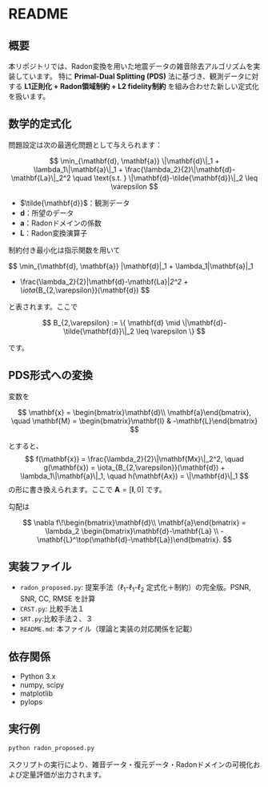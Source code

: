 ﻿# README

## 概要

本リポジトリでは、Radon変換を用いた地震データの雑音除去アルゴリズムを実装しています。
特に **Primal-Dual Splitting (PDS)** 法に基づき、観測データに対する **L1正則化 + Radon領域制約 + L2 fidelity制約** を組み合わせた新しい定式化を扱います。

## 数学的定式化

問題設定は次の最適化問題として与えられます：

$$
\min_{\mathbf{d}, \mathbf{a}} \|\mathbf{d}\|_1 + \lambda_1\|\mathbf{a}\|_1 + \frac{\lambda_2}{2}\|\mathbf{d}-\mathbf{La}\|_2^2
\quad \text{s.t. } \|\mathbf{d}-\tilde{\mathbf{d}}\|_2 \leq \varepsilon
$$

* $\tilde{\mathbf{d}}$：観測データ
* $\mathbf{d}$：所望のデータ
* $\mathbf{a}$：Radonドメインの係数
* $\mathbf{L}$：Radon変換演算子

制約付き最小化は指示関数を用いて

$$
\min_{\mathbf{d}, \mathbf{a}} \|\mathbf{d}\|_1 + \lambda_1\|\mathbf{a}\|_1
+ \frac{\lambda_2}{2}\|\mathbf{d}-\mathbf{La}\|_2^2 + \iota_{B_{2,\varepsilon}}(\mathbf{d})
$$

と表されます。ここで

$$
B_{2,\varepsilon} := \{ \mathbf{d} \mid \|\mathbf{d}-\tilde{\mathbf{d}}\|_2 \leq \varepsilon \}
$$

です。

## PDS形式への変換

変数を

$$
\mathbf{x} = \begin{bmatrix}\mathbf{d}\\ \mathbf{a}\end{bmatrix},
\quad \mathbf{M} = \begin{bmatrix}\mathbf{I} & -\mathbf{L}\end{bmatrix}
$$

とすると、
$$
f(\mathbf{x}) = \frac{\lambda_2}{2}\|\mathbf{Mx}\|_2^2,
\quad g(\mathbf{x}) = \iota_{B_{2,\varepsilon}}(\mathbf{d}) + \lambda_1\|\mathbf{a}\|_1,
\quad h(\mathbf{Ax}) = \|\mathbf{d}\|_1
$$
の形に書き換えられます。ここで $\mathbf{A} = [\mathbf{I}, 0]$ です。

勾配は

$$
\nabla f\!\begin{bmatrix}\mathbf{d}\\ \mathbf{a}\end{bmatrix}
= \lambda_2 \begin{bmatrix}\mathbf{d}-\mathbf{La} \\ -\mathbf{L}^\top(\mathbf{d}-\mathbf{La})\end{bmatrix}.
$$

## 実装ファイル
* `radon_proposed.py`: 提案手法（$\ell_1$-$\ell_1$-$\ell_2$ 定式化＋制約）の完全版。PSNR, SNR, CC, RMSE を計算
* `CRST.py`: 比較手法１
* `SRT.py`:比較手法２、３
* `README.md`: 本ファイル（理論と実装の対応関係を記載）

## 依存関係

* Python 3.x
* numpy, scipy
* matplotlib
* pylops

## 実行例

```bash
python radon_proposed.py
```

スクリプトの実行により、雑音データ・復元データ・Radonドメインの可視化および定量評価が出力されます。
